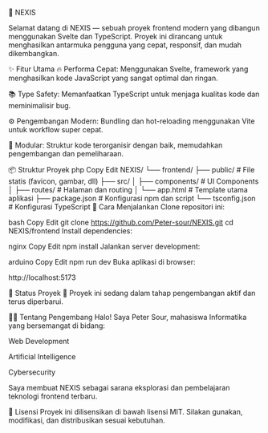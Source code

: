 🚀 NEXIS

Selamat datang di NEXIS — sebuah proyek frontend modern yang dibangun menggunakan Svelte dan TypeScript.
Proyek ini dirancang untuk menghasilkan antarmuka pengguna yang cepat, responsif, dan mudah dikembangkan.

✨ Fitur Utama
🔥 Performa Cepat: Menggunakan Svelte, framework yang menghasilkan kode JavaScript yang sangat optimal dan ringan.

📚 Type Safety: Memanfaatkan TypeScript untuk menjaga kualitas kode dan meminimalisir bug.

⚙️ Pengembangan Modern: Bundling dan hot-reloading menggunakan Vite untuk workflow super cepat.

🧩 Modular: Struktur kode terorganisir dengan baik, memudahkan pengembangan dan pemeliharaan.

📦 Struktur Proyek
php
Copy
Edit
NEXIS/
└── frontend/
    ├── public/           # File statis (favicon, gambar, dll)
    ├── src/
    │   ├── components/   # UI Components
    │   ├── routes/       # Halaman dan routing
    │   └── app.html      # Template utama aplikasi
    ├── package.json      # Konfigurasi npm dan script
    └── tsconfig.json     # Konfigurasi TypeScript
🚀 Cara Menjalankan
Clone repositori ini:

bash
Copy
Edit
git clone https://github.com/Peter-sour/NEXIS.git
cd NEXIS/frontend
Install dependencies:

nginx
Copy
Edit
npm install
Jalankan server development:

arduino
Copy
Edit
npm run dev
Buka aplikasi di browser:

http://localhost:5173

📌 Status Proyek
🚧 Proyek ini sedang dalam tahap pengembangan aktif dan terus diperbarui.

👨‍💻 Tentang Pengembang
Halo! Saya Peter Sour, mahasiswa Informatika yang bersemangat di bidang:

Web Development

Artificial Intelligence

Cybersecurity

Saya membuat NEXIS sebagai sarana eksplorasi dan pembelajaran teknologi frontend terbaru.

📄 Lisensi
Proyek ini dilisensikan di bawah lisensi MIT. Silakan gunakan, modifikasi, dan distribusikan sesuai kebutuhan.
